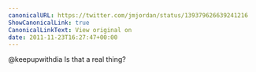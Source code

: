```yaml
---
canonicalURL: https://twitter.com/jmjordan/status/139379626639241216
ShowCanonicalLink: true
CanonicalLinkText: View original on
date: 2011-11-23T16:27:47+00:00
---
```

@keepupwithdia Is that a real thing?